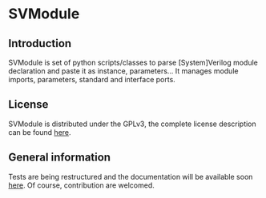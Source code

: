 # SVModule

## Introduction
SVModule is set of python scripts/classes to parse [System]Verilog module declaration and paste it as instance,
parameters... It manages module imports, parameters, standard and interface ports.

## License
SVModule is distributed under the GPLv3, the complete license description can be found
[here](http://www.gnu.org/licenses/gpl-3.0.html).

## General information
Tests are being restructured and the documentation will be available soon [here](https://wavecruncher.net). Of course,
contribution are welcomed.
